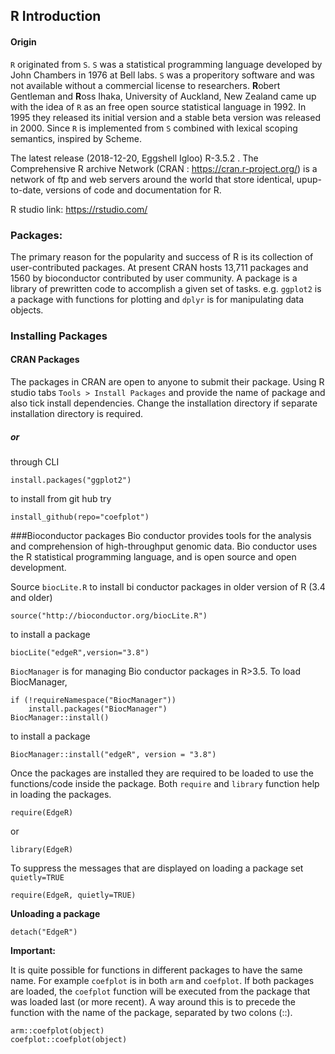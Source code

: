 ## R Introduction

#### Origin

`R` originated from `S`.   `S` was a statistical programming language developed by John Chambers in 1976 at Bell labs. `S` was a properitory software and was not available without a commercial license to researchers.  **R**obert Gentleman and **R**oss Ihaka, University of Auckland, New Zealand came up with the idea of `R` as an free open source statistical language in 1992.  In 1995 they released its initial version and a stable beta version was released in 2000. Since `R` is implemented from `S` combined with lexical scoping semantics, inspired by Scheme. 

The latest release (2018-12-20, Eggshell Igloo) R-3.5.2 .
The Comprehensive R archive Network (CRAN : https://cran.r-project.org/) is a network of ftp and web servers around the world that store identical, upup-to-date, versions of code and documentation for R.

R studio link: https://rstudio.com/

### Packages:

The primary reason for the popularity and success of R is its collection of user-contributed packages.
At present CRAN hosts 13,711 packages and 1560 by bioconductor contributed by user community. A package is a library of prewritten code to accomplish a given set of tasks. e.g. `ggplot2` is a package with functions for plotting and `dplyr` is for manipulating data objects.

### Installing Packages

#### CRAN Packages
The packages in CRAN are open to anyone to submit their package.
Using R studio tabs `Tools > Install Packages` and provide the name of package and also tick install dependencies. Change the installation directory if separate installation directory is required.

##### or 

through CLI 
```{R}
install.packages("ggplot2")
```
to install from git hub try
```{R}
install_github(repo="coefplot")
```
###Bioconductor packages
Bio conductor provides tools for the analysis and comprehension of high-throughput genomic data. Bio conductor uses the R statistical programming language, and is open source and open development.

Source `biocLite.R` to install bi conductor packages in older version of R (3.4 and older)

```{R}
source("http://bioconductor.org/biocLite.R")
```
to install a package
```{R}
biocLite("edgeR",version="3.8")
```

`BiocManager` is for managing Bio conductor packages in R>3.5.  To load BiocManager,
```{R}
if (!requireNamespace("BiocManager"))
    install.packages("BiocManager")
BiocManager::install()
```
to install a package
```{R}
BiocManager::install("edgeR", version = "3.8")
```

Once the packages are installed they are required to be loaded to use the functions/code inside the package. Both `require` and `library` function help in loading the packages.
```{R}
require(EdgeR)
```
or 
```{R}
library(EdgeR)
```
To suppress the messages that are displayed on loading a package set `quietly=TRUE`
```{R}
require(EdgeR, quietly=TRUE)
```
**Unloading a package**
```{R}
detach("EdgeR")
```

**Important:**

It is quite possible for functions in different packages to have the same name. For example `coefplot` is in both `arm` and `coefplot`.  If both packages are loaded, the `coefplot` function will be executed from the package that was loaded last (or more recent). A way around this is to precede the function with the name of the package, separated by two colons (::).
```{R}
arm::coefplot(object)
coefplot::coefplot(object)
